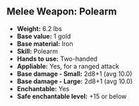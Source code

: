 ## Melee Weapon: Polearm
- **Weight:** 6.2 lbs
- **Base value:** 1 gold
- **Base material:** Iron
- **Skill:** Polearm
- **Hands to use:** Two-handed
- **Appliable:** Yes, for a ranged attack
- **Base damage - Small:** 2d8+1 (avg 10.0)
- **Base damage - Large:** 2d8+1 (avg 10.0)
- **Enchantable:** Yes
- **Safe enchantable level:** +15 or below
